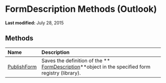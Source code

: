
# FormDescription Methods (Outlook)

 **Last modified:** July 28, 2015


## Methods



|**Name**|**Description**|
|:-----|:-----|
| [PublishForm](2040736a-4be0-90c4-0dfc-20c6ee4eb305.md)|Saves the definition of the  ** [FormDescription](c88f92c4-4cac-84b3-6118-1150d42d7cff.md)**object in the specified form registry (library).|
